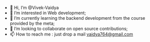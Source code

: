 - 👋 Hi, I’m @Vivek-Vaidya
- 👀 I’m interested in Web development;
- 🌱 I’m currently learning the backend development from the course provided by the meta;
- 💞️ I’m looking to collaborate on open source contributions;
- 📫 How to reach me : just drop a mail vaidya764@gmail.com

<!---
Vivek-Vaidya/Vivek-Vaidya is a ✨ special ✨ repository because its `README.md` (this file) appears on your GitHub profile.
You can click the Preview link to take a look at your changes.
--->
